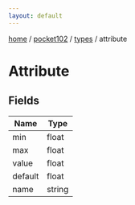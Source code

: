 ```yaml
---
layout: default
---
```


[home](/)  /  [pocket102](/protocol/pocket102)  /  [types](/protocol/pocket102/types)  /  attribute

# Attribute

## Fields

Name | Type
---|---
min | float
max | float
value | float
default | float
name | string
